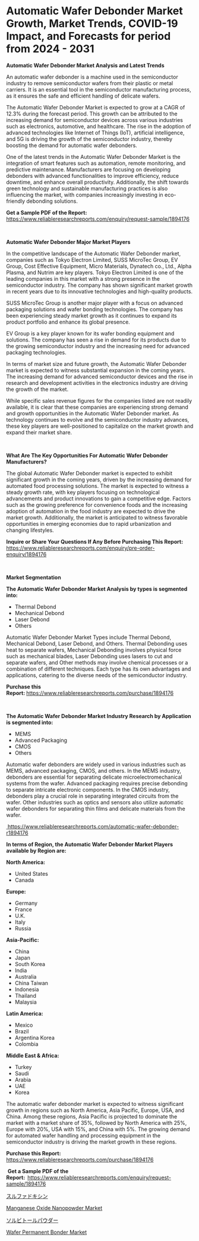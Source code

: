 <p><h1>Automatic Wafer Debonder Market Growth, Market Trends, COVID-19 Impact, and Forecasts for period from 2024 - 2031</h1></p><p><strong>Automatic Wafer Debonder Market Analysis and Latest Trends</strong></p>
<p><p>An automatic wafer debonder is a machine used in the semiconductor industry to remove semiconductor wafers from their plastic or metal carriers. It is an essential tool in the semiconductor manufacturing process, as it ensures the safe and efficient handling of delicate wafers.</p><p>The Automatic Wafer Debonder Market is expected to grow at a CAGR of 12.3% during the forecast period. This growth can be attributed to the increasing demand for semiconductor devices across various industries such as electronics, automotive, and healthcare. The rise in the adoption of advanced technologies like Internet of Things (IoT), artificial intelligence, and 5G is driving the growth of the semiconductor industry, thereby boosting the demand for automatic wafer debonders.</p><p>One of the latest trends in the Automatic Wafer Debonder Market is the integration of smart features such as automation, remote monitoring, and predictive maintenance. Manufacturers are focusing on developing debonders with advanced functionalities to improve efficiency, reduce downtime, and enhance overall productivity. Additionally, the shift towards green technology and sustainable manufacturing practices is also influencing the market, with companies increasingly investing in eco-friendly debonding solutions.</p></p>
<p><strong>Get a Sample PDF of the Report:&nbsp;</strong> <a href="https://www.reliableresearchreports.com/enquiry/request-sample/1894176">https://www.reliableresearchreports.com/enquiry/request-sample/1894176</a></p>
<p>&nbsp;</p>
<p><strong>Automatic Wafer Debonder Major Market Players</strong></p>
<p><p>In the competitive landscape of the Automatic Wafer Debonder market, companies such as Tokyo Electron Limited, SUSS MicroTec Group, EV Group, Cost Effective Equipment, Micro Materials, Dynatech co., Ltd., Alpha Plasma, and Nutrim are key players. Tokyo Electron Limited is one of the leading companies in this market with a strong presence in the semiconductor industry. The company has shown significant market growth in recent years due to its innovative technologies and high-quality products.</p><p>SUSS MicroTec Group is another major player with a focus on advanced packaging solutions and wafer bonding technologies. The company has been experiencing steady market growth as it continues to expand its product portfolio and enhance its global presence.</p><p>EV Group is a key player known for its wafer bonding equipment and solutions. The company has seen a rise in demand for its products due to the growing semiconductor industry and the increasing need for advanced packaging technologies.</p><p>In terms of market size and future growth, the Automatic Wafer Debonder market is expected to witness substantial expansion in the coming years. The increasing demand for advanced semiconductor devices and the rise in research and development activities in the electronics industry are driving the growth of the market.</p><p>While specific sales revenue figures for the companies listed are not readily available, it is clear that these companies are experiencing strong demand and growth opportunities in the Automatic Wafer Debonder market. As technology continues to evolve and the semiconductor industry advances, these key players are well-positioned to capitalize on the market growth and expand their market share.</p></p>
<p>&nbsp;</p>
<p><strong>What Are The Key Opportunities For Automatic Wafer Debonder Manufacturers?</strong></p>
<p><p>The global Automatic Wafer Debonder market is expected to exhibit significant growth in the coming years, driven by the increasing demand for automated food processing solutions. The market is expected to witness a steady growth rate, with key players focusing on technological advancements and product innovations to gain a competitive edge. Factors such as the growing preference for convenience foods and the increasing adoption of automation in the food industry are expected to drive the market growth. Additionally, the market is anticipated to witness favorable opportunities in emerging economies due to rapid urbanization and changing lifestyles.</p></p>
<p><strong>Inquire or Share Your Questions If Any Before Purchasing This Report:</strong> <a href="https://www.reliableresearchreports.com/enquiry/pre-order-enquiry/1894176">https://www.reliableresearchreports.com/enquiry/pre-order-enquiry/1894176</a></p>
<p>&nbsp;</p>
<p><strong>Market Segmentation</strong></p>
<p><strong>The Automatic Wafer Debonder Market Analysis by types is segmented into:</strong></p>
<p><ul><li>Thermal Debond</li><li>Mechanical Debond</li><li>Laser Debond</li><li>Others</li></ul></p>
<p><p>Automatic Wafer Debonder Market Types include Thermal Debond, Mechanical Debond, Laser Debond, and Others. Thermal Debonding uses heat to separate wafers, Mechanical Debonding involves physical force such as mechanical blades, Laser Debonding uses lasers to cut and separate wafers, and Other methods may involve chemical processes or a combination of different techniques. Each type has its own advantages and applications, catering to the diverse needs of the semiconductor industry.</p></p>
<p><strong>Purchase this Report:&nbsp;</strong><a href="https://www.reliableresearchreports.com/purchase/1894176">https://www.reliableresearchreports.com/purchase/1894176</a></p>
<p>&nbsp;</p>
<p><strong>The Automatic Wafer Debonder Market Industry Research by Application is segmented into:</strong></p>
<p><ul><li>MEMS</li><li>Advanced Packaging</li><li>CMOS</li><li>Others</li></ul></p>
<p><p>Automatic wafer debonders are widely used in various industries such as MEMS, advanced packaging, CMOS, and others. In the MEMS industry, debonders are essential for separating delicate microelectromechanical systems from the wafer. Advanced packaging requires precise debonding to separate intricate electronic components. In the CMOS industry, debonders play a crucial role in separating integrated circuits from the wafer. Other industries such as optics and sensors also utilize automatic wafer debonders for separating thin films and delicate materials from the wafer.</p></p>
<p><a href="https://www.reliableresearchreports.com/automatic-wafer-debonder-r1894176">&nbsp;https://www.reliableresearchreports.com/automatic-wafer-debonder-r1894176</a></p>
<p><strong>In terms of Region, the Automatic Wafer Debonder Market Players available by Region are:</strong></p>
<p>
    <p> <strong> North America: </strong>
        <ul>
            <li>United States</li>
            <li>Canada</li>
        </ul>
        </p> 
    <p> <strong> Europe: </strong>
        <ul>
            <li>Germany</li>
            <li>France</li>
            <li>U.K.</li>
            <li>Italy</li>
            <li>Russia</li>
        </ul>
        </p> 
    <p> <strong> Asia-Pacific: </strong>
        <ul>
            <li>China</li>
            <li>Japan</li>
            <li>South Korea</li>
            <li>India</li>
            <li>Australia</li>
            <li>China Taiwan</li>
            <li>Indonesia</li>
            <li>Thailand</li>
            <li>Malaysia</li>
        </ul>
        </p> 
    <p> <strong> Latin America: </strong>
        <ul>
            <li>Mexico</li>
            <li>Brazil</li>
            <li>Argentina Korea</li>
            <li>Colombia</li>
        </ul>
        </p> 
    <p> <strong> Middle East & Africa: </strong>
        <ul>
            <li>Turkey</li>
            <li>Saudi</li>
            <li>Arabia</li>
            <li>UAE</li>
            <li>Korea</li>
        </ul>
    </p>
    </p>
<p><p>The automatic wafer debonder market is expected to witness significant growth in regions such as North America, Asia Pacific, Europe, USA, and China. Among these regions, Asia Pacific is projected to dominate the market with a market share of 35%, followed by North America with 25%, Europe with 20%, USA with 15%, and China with 5%. The growing demand for automated wafer handling and processing equipment in the semiconductor industry is driving the market growth in these regions.</p></p>
<p><strong>Purchase this Report: </strong><a href="https://www.reliableresearchreports.com/purchase/1894176">https://www.reliableresearchreports.com/purchase/1894176</a></p>
<p>&nbsp;<strong>Get a Sample PDF of the Report:&nbsp;&nbsp;</strong><a href="https://www.reliableresearchreports.com/enquiry/request-sample/1894176">https://www.reliableresearchreports.com/enquiry/request-sample/1894176</a></p>
<p><strong></strong></p>
<p><p><a href="https://github.com/moulafa/Market-Research-Report-List-1/blob/main/196843844694.md">スルファドキシン</a></p><p><a href="https://issuu.com/reportprime-2/docs/manganese-oxide-nanopowder-market-size-2030.pptx">Manganese Oxide Nanopowder Market</a></p><p><a href="https://github.com/SantosDicki04/Market-Research-Report-List-1/blob/main/166252444697.md">ソルビトールパウダー</a></p><p><a href="https://github.com/ruddyyedelwadw/Market-Research-Report-List-2/blob/main/wafer-permanent-bonder-market.md">Wafer Permanent Bonder Market</a></p></p>